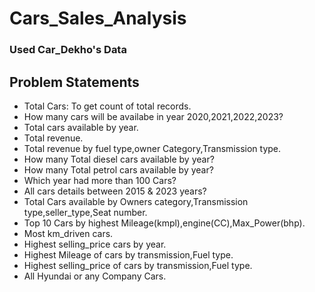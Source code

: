 # Cars_Sales_Analysis

### Used Car_Dekho's Data

## Problem Statements
- Total Cars: To get count of total records.
- How many cars will be availabe in year 2020,2021,2022,2023?
- Total cars available by year.
- Total revenue.
- Total revenue by fuel type,owner Category,Transmission type.
- How many Total diesel cars available by year?
- How many Total petrol cars available by year?
- Which year had more than 100 Cars?
- All cars details between 2015 & 2023 years?
- Total Cars available by Owners category,Transmission type,seller_type,Seat number.
- Top 10 Cars by highest Mileage(kmpl),engine(CC),Max_Power(bhp).
- Most km_driven cars.
- Highest selling_price cars by year.
- Highest Mileage of cars by transmission,Fuel type.
- Highest selling_price of cars by transmission,Fuel type.
- All Hyundai or any Company Cars.
